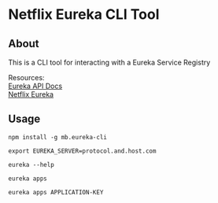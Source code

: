 # Netflix Eureka CLI Tool

## About
This is a CLI tool for interacting with a Eureka Service Registry

Resources:  
[Eureka API Docs](https://github.com/Netflix/eureka/wiki/Eureka-REST-operations)  
[Netflix Eureka](https://github.com/Netflix/eureka)

## Usage
```
npm install -g mb.eureka-cli

export EUREKA_SERVER=protocol.and.host.com

eureka --help

eureka apps

eureka apps APPLICATION-KEY


```


